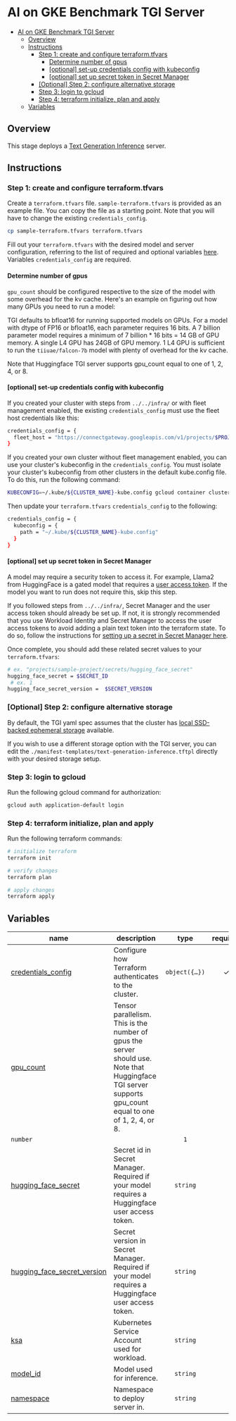 # AI on GKE Benchmark TGI Server

<!-- BEGIN TOC -->
- [AI on GKE Benchmark TGI Server](#ai-on-gke-benchmark-tgi-server)
  - [Overview](#overview)
  - [Instructions](#instructions)
    - [Step 1: create and configure terraform.tfvars](#step-1-create-and-configure-terraformtfvars)
      - [Determine number of gpus](#determine-number-of-gpus)
      - [\[optional\] set-up credentials config with kubeconfig](#optional-set-up-credentials-config-with-kubeconfig)
      - [\[optional\] set up secret token in Secret Manager](#optional-set-up-secret-token-in-secret-manager)
    - [\[Optional\] Step 2: configure alternative storage](#optional-step-2-configure-alternative-storage)
    - [Step 3: login to gcloud](#step-3-login-to-gcloud)
    - [Step 4: terraform initialize, plan and apply](#step-4-terraform-initialize-plan-and-apply)
  - [Variables](#variables)
<!-- END TOC -->

## Overview

This stage deploys a [Text Generation Inference](https://huggingface.co/docs/text-generation-inference/en/index) server.

## Instructions

### Step 1: create and configure terraform.tfvars

Create a `terraform.tfvars` file. `sample-terraform.tfvars` is provided as an example file. You can copy the file as a starting point. Note that you will have to change the existing `credentials_config`.

```bash
cp sample-terraform.tfvars terraform.tfvars
```

Fill out your `terraform.tfvars` with the desired model and server configuration, referring to the list of required and optional variables [here](#variables). Variables `credentials_config` are required.

#### Determine number of gpus

`gpu_count` should be configured respective to the size of the model with some overhead for the kv cache. Here's an example on figuring out how many GPUs you need to run a model:

TGI defaults to bfloat16 for running supported models on GPUs. For a model with dtype of FP16 or bfloat16, each parameter requires 16 bits. A 7 billion parameter model requires a minimum of 7 billion * 16 bits = 14 GB of GPU memory. A single L4 GPU has 24GB of GPU memory. 1 L4 GPU is sufficient to run the `tiiuae/falcon-7b` model with plenty of overhead for the kv cache.

Note that Huggingface TGI server supports gpu_count equal to one of 1, 2, 4, or 8.

#### [optional] set-up credentials config with kubeconfig

If you created your cluster with steps from `../../infra/` or with fleet management enabled, the existing `credentials_config` must use the fleet host credentials like this:

```bash
credentials_config = {
  fleet_host = "https://connectgateway.googleapis.com/v1/projects/$PROJECT_NUMBER/locations/global/gkeMemberships/$CLUSTER_NAME"
}
```

If you created your own cluster without fleet management enabled, you can use your cluster's kubeconfig in the `credentials_config`. You must isolate your cluster's kubeconfig from other clusters in the default kube.config file. To do this, run the following command:

```bash
KUBECONFIG=~/.kube/${CLUSTER_NAME}-kube.config gcloud container clusters get-credentials $CLUSTER_NAME --location $CLUSTER_LOCATION
```

Then update your `terraform.tfvars` `credentials_config` to the following:

```bash
credentials_config = {
  kubeconfig = {
    path = "~/.kube/${CLUSTER_NAME}-kube.config"
  }
}
```

#### [optional] set up secret token in Secret Manager

A model may require a security token to access it. For example, Llama2 from HuggingFace is a gated model that requires a [user access token](https://huggingface.co/docs/hub/en/security-tokens). If the model you want to run does not require this, skip this step.

If you followed steps from `../../infra/`, Secret Manager and the user access token should already be set up. If not, it is strongly recommended that you use Workload Identity and Secret Manager to access the user access tokens to avoid adding a plain text token into the terraform state. To do so, follow the instructions for [setting up a secret in Secret Manager here](https://cloud.google.com/kubernetes-engine/docs/tutorials/workload-identity-secrets).

Once complete, you should add these related secret values to your `terraform.tfvars`:

```bash
# ex. "projects/sample-project/secrets/hugging_face_secret"
hugging_face_secret = $SECRET_ID
 # ex. 1
hugging_face_secret_version =  $SECRET_VERSION
```

### [Optional] Step 2: configure alternative storage

By default, the TGI yaml spec assumes that the cluster has [local SSD-backed ephemeral storage](https://cloud.google.com/kubernetes-engine/docs/how-to/persistent-volumes/local-ssd) available.

If you wish to use a different storage option with the TGI server, you can edit the `./manifest-templates/text-generation-inference.tftpl` directly with your desired storage setup.


### Step 3: login to gcloud

Run the following gcloud command for authorization:

```bash
gcloud auth application-default login
```

### Step 4: terraform initialize, plan and apply

Run the following terraform commands:

```bash
# initialize terraform
terraform init

# verify changes
terraform plan

# apply changes
terraform apply
```
<!-- BEGIN TFDOC -->
## Variables

| name                                            | description                                                                                                                                              |                                                                                                                                                                             type                                                                                                                                                                             | required |                   default                   |
| ----------------------------------------------- | -------------------------------------------------------------------------------------------------------------------------------------------------------- | :----------------------------------------------------------------------------------------------------------------------------------------------------------------------------------------------------------------------------------------------------------------------------------------------------------------------------------------------------------: | :------: | :-----------------------------------------: |
| [credentials_config](variables.tf#L17)          | Configure how Terraform authenticates to the cluster.                                                                                                    | <code title="object&#40;&#123;&#10;  fleet_host &#61; optional&#40;string&#41;&#10;  kubeconfig &#61; optional&#40;object&#40;&#123;&#10;    context &#61; optional&#40;string&#41;&#10;    path    &#61; optional&#40;string, &#34;&#126;&#47;.kube&#47;config&#34;&#41;&#10;  &#125;&#41;&#41;&#10;&#125;&#41;">object&#40;&#123;&#8230;&#125;&#41;</code> |    ✓     |                                             |
| [gpu_count](variables.tf#L55)                   | Tensor parallelism. This is the number of gpus the server should use. Note that Huggingface TGI server supports gpu_count equal to one of 1, 2, 4, or 8. |
| <code>number</code>                             |                                                                                                                                                          |                                                                                                                                                                        <code>1</code>                                                                                                                                                                        |
| [hugging_face_secret](variables.tf#L81)         | Secret id in Secret Manager. Required if your model requires a Huggingface user access token.                                                            |                                                                                                                                                                     <code>string</code>                                                                                                                                                                      |          |              <code>null</code>              |
| [hugging_face_secret_version](variables.tf#L88) | Secret version in Secret Manager. Required if your model requires a Huggingface user access token.                                                       |                                                                                                                                                                     <code>string</code>                                                                                                                                                                      |          |              <code>null</code>              |
| [ksa](variables.tf#L62)                         | Kubernetes Service Account used for workload.                                                                                                            |                                                                                                                                                                     <code>string</code>                                                                                                                                                                      |          |       <code>&#34;default&#34;</code>        |
| [model_id](variables.tf#L48)                    | Model used for inference.                                                                                                                                |                                                                                                                                                                     <code>string</code>                                                                                                                                                                      |          | <code>&#34;tiiuae&#47;falcon-7b&#34;</code> |
| [namespace](variables.tf#L36)                   | Namespace to deploy server in.                                                                                                                           |                                                                                                                                                                     <code>string</code>                                                                                                                                                                      |          |       <code>&#34;default&#34;</code>        |
<!-- END TFDOC -->
